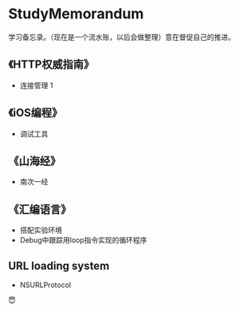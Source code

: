 # StudyMemorandum
学习备忘录。（现在是一个流水账，以后会做整理）意在督促自己的推进。

## 《HTTP权威指南》
- 连接管理 1
  

## 《iOS编程》
- 调试工具

## 《山海经》
- 南次一经

## 《汇编语言》
- 搭配实验环境
- Debug中跟踪用loop指令实现的循环程序

## URL loading system
- NSURLProtocol

😇
